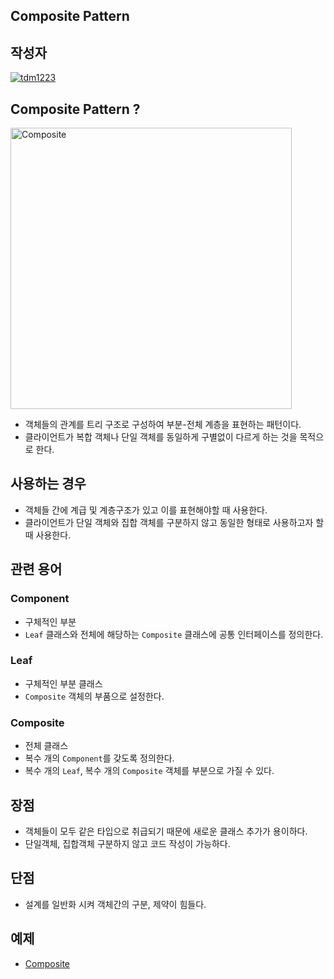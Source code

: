 ## **Composite Pattern**

## 작성자
[![tdm1223](https://avatars1.githubusercontent.com/u/21440957?s=100&v=4)](https://github.com/tdm1223)

## Composite Pattern ?

<img width="450" alt="Composite" src="https://user-images.githubusercontent.com/21440957/173221341-38e427a0-ebb9-499d-ba10-e31b1107ebbb.png">


- 객체들의 관계를 트리 구조로 구성하여 부분-전체 계층을 표현하는 패턴이다.
- 클라이언트가 복합 객체나 단일 객체를 동일하게 구별없이 다르게 하는 것을 목적으로 한다.

## 사용하는 경우
- 객체들 간에 계급 및 계층구조가 있고 이를 표현해야할 때 사용한다.
- 클라이언트가 단일 객체와 집합 객체를 구분하지 않고 동일한 형태로 사용하고자 할 때 사용한다.

## 관련 용어
### Component
- 구체적인 부분
- `Leaf` 클래스와 전체에 해당하는 `Composite` 클래스에 공통 인터페이스를 정의한다.

### Leaf
- 구체적인 부분 클래스
- `Composite` 객체의 부품으로 설정한다.

### Composite
- 전체 클래스
- 복수 개의 `Component`를 갖도록 정의한다.
- 복수 개의 `Leaf`, 복수 개의 `Composite` 객체를 부분으로 가질 수 있다.

## 장점
- 객체들이 모두 같은 타입으로 취급되기 때문에 새로운 클래스 추가가 용이하다.
- 단일객체, 집합객체 구분하지 않고 코드 작성이 가능하다.

## 단점
- 설계를 일반화 시켜 객체간의 구분, 제약이 힘들다.

## 예제
- [Composite](/code/Composite.cpp)